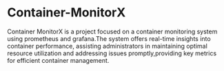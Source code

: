 # Container-MonitorX
Container MonitorX is a project focused on a container monitoring system using prometheus and grafana.The system offers real-time insights into container performance, assisting administrators in maintaining optimal resource utilization and addressing issues promptly,providing key metrics for efficient container management.
